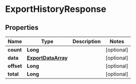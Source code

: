 
# ExportHistoryResponse

## Properties
Name | Type | Description | Notes
------------ | ------------- | ------------- | -------------
**count** | **Long** |  |  [optional]
**data** | [**ExportDataArray**](ExportDataArray.md) |  |  [optional]
**offset** | **Long** |  |  [optional]
**total** | **Long** |  |  [optional]



